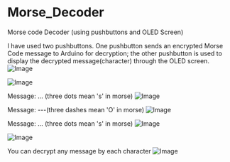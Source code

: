 # Morse_Decoder
Morse code Decoder (using pushbuttons and OLED Screen)

I have used two pushbuttons. One pushbutton sends an encrypted Morse Code message to Arduino for decryption; the other pushbutton is used to display the decrypted message(character) through the OLED screen.
![Image](https://github.com/user-attachments/assets/dbacc7d3-e60c-4093-8351-cb1eabe9d4db)

![Image](https://github.com/user-attachments/assets/0ee1e9e6-a509-4bfd-9a17-4793f661536c)

Message: ... (three dots mean 's' in morse)
![Image](https://github.com/user-attachments/assets/5a434ad5-0f73-45bd-bd45-3563d1765809)

Message: ---(three dashes mean 'O' in morse)
![Image](https://github.com/user-attachments/assets/1bfb45a1-7453-4db3-bd72-eeb2c066ca88)

Message: ... (three dots mean 's' in morse)
![Image](https://github.com/user-attachments/assets/5a434ad5-0f73-45bd-bd45-3563d1765809)

![Image](https://github.com/user-attachments/assets/b660b331-d92e-4368-b90a-49445da0e8c3)

You can decrypt any message by each character
![Image](https://github.com/user-attachments/assets/70208818-c54e-4df5-a391-21ae963db11e)
